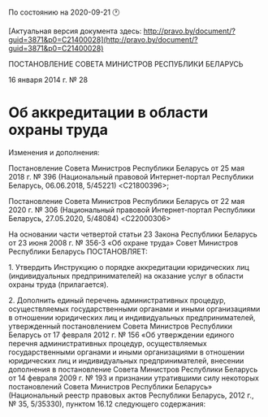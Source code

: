 По состоянию на 2020-09-21 &#x1F550;

[Актуальная версия документа здесь: http://pravo.by/document/?guid=3871&p0=C21400028](http://pravo.by/document/?guid=3871&p0=C21400028)

<p>ПОСТАНОВЛЕНИЕ СОВЕТА МИНИСТРОВ РЕСПУБЛИКИ БЕЛАРУСЬ</p>
<p>16 января 2014 г. № 28</p>
<h1>Об аккредитации в области охраны труда</h1>
<p>Изменения и дополнения:</p>
<p>Постановление Совета Министров Республики Беларусь от 25 мая 2018 г. № 396 (Национальный правовой Интернет-портал Республики Беларусь, 06.06.2018, 5/45221) &lt;C21800396&gt;;</p>
<p>Постановление Совета Министров Республики Беларусь от 22 мая 2020 г. № 306 (Национальный правовой Интернет-портал Республики Беларусь, 27.05.2020, 5/48084) &lt;C22000306&gt;</p>
<p></p>
<p>На основании части четвертой статьи 23 Закона Республики Беларусь от 23 июня 2008 г. № 356-З «Об охране труда» Совет Министров Республики Беларусь ПОСТАНОВЛЯЕТ:</p>
<p>1. Утвердить Инструкцию о порядке аккредитации юридических лиц (индивидуальных предпринимателей) на оказание услуг в области охраны труда (прилагается).</p>
<p>2. Дополнить единый перечень административных процедур, осуществляемых государственными органами и иными организациями в отношении юридических лиц и индивидуальных предпринимателей, утвержденный постановлением Совета Министров Республики Беларусь от 17 февраля 2012 г. № 156 «Об утверждении единого перечня административных процедур, осуществляемых государственными органами и иными организациями в отношении юридических лиц и индивидуальных предпринимателей, внесении дополнения в постановление Совета Министров Республики Беларусь от 14 февраля 2009 г. № 193 и признании утратившими силу некоторых постановлений Совета Министров Республики Беларусь» (Национальный реестр правовых актов Республики Беларусь, 2012 г., № 35, 5/35330), пунктом 16.12 следующего содержания:</p>
<p></p>
